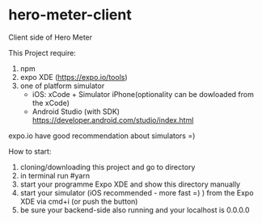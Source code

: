 # hero-meter-client
Client side of Hero Meter

This Project require:
1. npm
2. expo XDE (https://expo.io/tools)
3. one of platform simulator
    - iOS: xCode + Simulator iPhone(optionality can be dowloaded from the xCode)
    - Android Studio (with SDK) https://developer.android.com/studio/index.html

expo.io have good recommendation about simulators =)

How to start:
1. cloning/downloading this project and go to directory
2. in terminal run #yarn
3. start your programme Expo XDE and show this directory manually
4. start your simulator (iOS recommended - more fast =) ) from the Expo XDE via cmd+i (or push the button)
5. be sure your backend-side also running and your localhost is 0.0.0.0 
